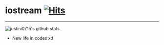 # iostream [![Hits](https://hits.seeyoufarm.com/api/count/incr/badge.svg?url=https%3A%2F%2Fgithub.com%2Fjustini0715&count_bg=%2348DFED&title_bg=%23030303&icon=faceit.svg&icon_color=%2385FFF3&title=hits&edge_flat=false)](https://hits.seeyoufarm.com)
- - -
![justini0715's github stats](https://github-readme-stats.vercel.app/api?username=justini0715&show_icons=true)

- New life in codes xd
